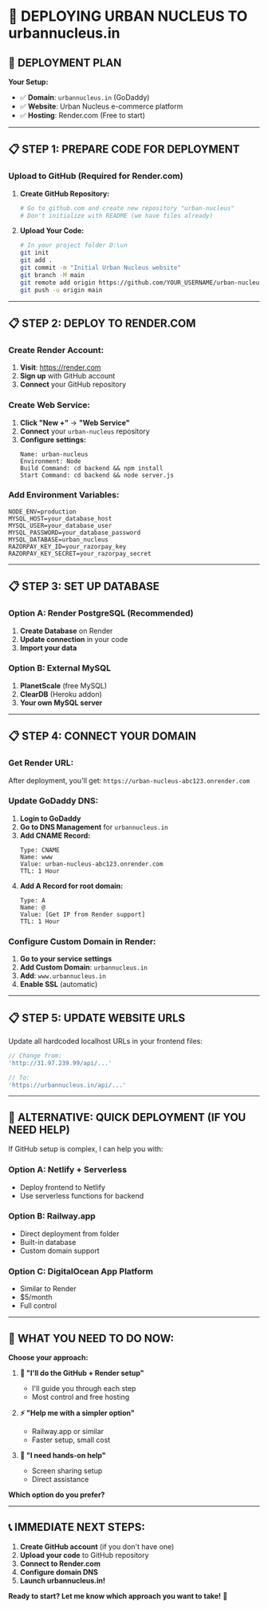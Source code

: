 # 🚀 DEPLOYING URBAN NUCLEUS TO urbannucleus.in

## 🎯 **DEPLOYMENT PLAN**

**Your Setup:**
- ✅ **Domain**: `urbannucleus.in` (GoDaddy)
- ✅ **Website**: Urban Nucleus e-commerce platform
- ✅ **Hosting**: Render.com (Free to start)

---

## 📋 **STEP 1: PREPARE CODE FOR DEPLOYMENT**

### **Upload to GitHub (Required for Render.com)**

1. **Create GitHub Repository:**
   ```bash
   # Go to github.com and create new repository "urban-nucleus"
   # Don't initialize with README (we have files already)
   ```

2. **Upload Your Code:**
   ```bash
   # In your project folder D:\un
   git init
   git add .
   git commit -m "Initial Urban Nucleus website"
   git branch -M main
   git remote add origin https://github.com/YOUR_USERNAME/urban-nucleus.git
   git push -u origin main
   ```

---

## 📋 **STEP 2: DEPLOY TO RENDER.COM**

### **Create Render Account:**
1. **Visit**: https://render.com
2. **Sign up** with GitHub account
3. **Connect** your GitHub repository

### **Create Web Service:**
1. **Click "New +"** → **"Web Service"**
2. **Connect** your `urban-nucleus` repository
3. **Configure settings:**
   ```
   Name: urban-nucleus
   Environment: Node
   Build Command: cd backend && npm install
   Start Command: cd backend && node server.js
   ```

### **Add Environment Variables:**
```
NODE_ENV=production
MYSQL_HOST=your_database_host
MYSQL_USER=your_database_user
MYSQL_PASSWORD=your_database_password
MYSQL_DATABASE=urban_nucleus
RAZORPAY_KEY_ID=your_razorpay_key
RAZORPAY_KEY_SECRET=your_razorpay_secret
```

---

## 📋 **STEP 3: SET UP DATABASE**

### **Option A: Render PostgreSQL (Recommended)**
1. **Create Database** on Render
2. **Update connection** in your code
3. **Import your data**

### **Option B: External MySQL**
1. **PlanetScale** (free MySQL)
2. **ClearDB** (Heroku addon)
3. **Your own MySQL server**

---

## 📋 **STEP 4: CONNECT YOUR DOMAIN**

### **Get Render URL:**
After deployment, you'll get: `https://urban-nucleus-abc123.onrender.com`

### **Update GoDaddy DNS:**
1. **Login to GoDaddy**
2. **Go to DNS Management** for `urbannucleus.in`
3. **Add CNAME Record:**
   ```
   Type: CNAME
   Name: www
   Value: urban-nucleus-abc123.onrender.com
   TTL: 1 Hour
   ```
4. **Add A Record for root domain:**
   ```
   Type: A  
   Name: @
   Value: [Get IP from Render support]
   TTL: 1 Hour
   ```

### **Configure Custom Domain in Render:**
1. **Go to your service settings**
2. **Add Custom Domain**: `urbannucleus.in`
3. **Add**: `www.urbannucleus.in`
4. **Enable SSL** (automatic)

---

## 📋 **STEP 5: UPDATE WEBSITE URLS**

Update all hardcoded localhost URLs in your frontend files:

```javascript
// Change from:
'http://31.97.239.99/api/...'

// To:
'https://urbannucleus.in/api/...'
```

---

## 🚀 **ALTERNATIVE: QUICK DEPLOYMENT (IF YOU NEED HELP)**

If GitHub setup is complex, I can help you with:

### **Option A: Netlify + Serverless**
- Deploy frontend to Netlify
- Use serverless functions for backend

### **Option B: Railway.app**
- Direct deployment from folder
- Built-in database
- Custom domain support

### **Option C: DigitalOcean App Platform**
- Similar to Render
- $5/month
- Full control

---

## 🎯 **WHAT YOU NEED TO DO NOW:**

**Choose your approach:**

1. **🔧 "I'll do the GitHub + Render setup"**
   - I'll guide you through each step
   - Most control and free hosting

2. **⚡ "Help me with a simpler option"**
   - Railway.app or similar
   - Faster setup, small cost

3. **🤝 "I need hands-on help"**
   - Screen sharing setup
   - Direct assistance

**Which option do you prefer?**

---

## 📞 **IMMEDIATE NEXT STEPS:**

1. **Create GitHub account** (if you don't have one)
2. **Upload your code** to GitHub repository
3. **Connect to Render.com**
4. **Configure domain DNS**
5. **Launch urbannucleus.in!**

**Ready to start? Let me know which approach you want to take!** 🚀
